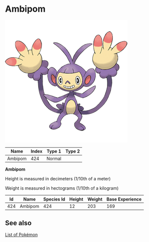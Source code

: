 # Ambipom


![Ambipom](images/424.png)

| **Name** | **Index** | **Type 1** | **Type 2** |
|----|----|----|----|
| Ambipom | 424 | Normal  |  |

**Ambipom** 


Height is measured in decimeters (1/10th of a meter)

Weight is measured in hectograms (1/10th of a kilogram)

| **Id** | **Name** | **Species Id** | **Height** | **Weight** | **Base Experience** |
|--------|----------|----------------|------------|------------|---------------------|
| 424 | Ambipom | 424 | 12 | 203 | 169 |


## See also

[List of Pokémon](../pokemon.md)
